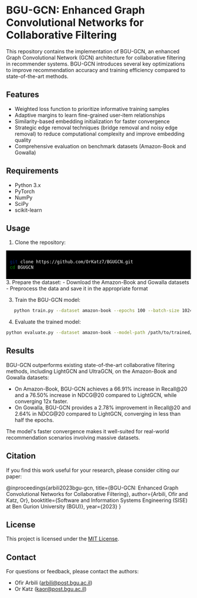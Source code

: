 # BGU-GCN: Enhanced Graph Convolutional Networks for Collaborative Filtering

This repository contains the implementation of BGU-GCN, an enhanced Graph Convolutional Network (GCN) architecture for collaborative filtering in recommender systems. BGU-GCN introduces several key optimizations to improve recommendation accuracy and training efficiency compared to state-of-the-art methods.

## Features

- Weighted loss function to prioritize informative training samples
- Adaptive margins to learn fine-grained user-item relationships
- Similarity-based embedding initialization for faster convergence
- Strategic edge removal techniques (bridge removal and noisy edge removal) to reduce computational complexity and improve embedding quality
- Comprehensive evaluation on benchmark datasets (Amazon-Book and Gowalla)

## Requirements

- Python 3.x
- PyTorch
- NumPy
- SciPy
- scikit-learn

## Usage

1. Clone the repository:

<div style="background-color: black; color: white; padding: 10px;">

```bash
git clone https://github.com/OrKatz7/BGUGCN.git
cd BGUGCN
```
</div>
3. Prepare the dataset:
- Download the Amazon-Book and Gowalla datasets
- Preprocess the data and save it in the appropriate format

3. Train the BGU-GCN model:
```bash
   python train.py --dataset amazon-book --epochs 100 --batch-size 1024 --lr 0.001
```
4. Evaluate the trained model:
```bash
python evaluate.py --dataset amazon-book --model-path /path/to/trained/model
```
## Results

BGU-GCN outperforms existing state-of-the-art collaborative filtering methods, including LightGCN and UltraGCN, on the Amazon-Book and Gowalla datasets:

- On Amazon-Book, BGU-GCN achieves a 66.91% increase in Recall@20 and a 76.50% increase in NDCG@20 compared to LightGCN, while converging 12x faster.
- On Gowalla, BGU-GCN provides a 2.78% improvement in Recall@20 and 2.64% in NDCG@20 compared to LightGCN, converging in less than half the epochs.

The model's faster convergence makes it well-suited for real-world recommendation scenarios involving massive datasets.

## Citation

If you find this work useful for your research, please consider citing our paper:

@inproceedings{arbili2023bgu-gcn,
title={BGU-GCN: Enhanced Graph Convolutional Networks for Collaborative Filtering},
author={Arbili, Ofir and Katz, Or},
booktitle={Software and Information Systems Engineering (SISE) at Ben Gurion University (BGU)},
year={2023}
}

## License

This project is licensed under the [MIT License](LICENSE).

## Contact

For questions or feedback, please contact the authors:
- Ofir Arbili (arbili@post.bgu.ac.il)
- Or Katz (kaor@post.bgu.ac.il)
